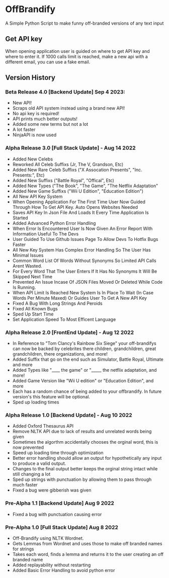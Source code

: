 # OffBrandify
A Simple Python Script to make funny off-branded versions of any text input

## Get API key
When opening application user is guided on where to get API key and where to enter it. If 1000 calls limit is reached, make a new api with a different email, you can use a fake email.
## Version History

### Beta Release 4.0 [Backend Update] Sep 4 2023:
  - New API!
  - Scraps old API system instead using a brand new API!
  - No api key is required!
  - API prints much better outputs!
  - Added some new terms but not a lot
  - A lot faster
  - NinjaAPI is now used

### Alpha Release 3.0 [Full Stack Update] - Aug 14 2022
- Added New Celebs
- Reworked All Celeb Suffixs (Jr, The V, Grandson, Etc)
- Added New Rare Celeb Suffixs ("X Assocation Presents", "Inc. Presents:", Etc)
- Added New Suffixs ("Battle Royal", "Offical", Etc)
- Added New Types ("The Book", "The Game", "The Netflix Adaptation"
- Added New Game Suffixs ("Wii U Edition", "Education Edition")
- All New API Key System
- When Opening Application For The First Time User Now Guided Through How To Get API Key. Auto Opens Websites Needed
- Saves API Key In Json File And Loads It Every Time Application Is Started
- Added Advanced Python Error Handling
- When Error Is Encountered User Is Now Given An Error Report With Information Useful To The Devs
- User Guided To Use Github Issues Page To Allow Devs To Hotfix Bugs Faster
- All New Key System Has Complex Error Handling So The User Has Minimal Issues
- Common Word List Of Words Without Synonyms So Limited API Calls Arent Wasted.
- For Every Word That The User Enters If It Has No Synonyms It Will Be Skipped Next Time
- Prevented An Issue Incase Of JSON Files Moved Or Deleted While Code Is Running. 
- When API Limit Is Reached New System Is In Place To Wait (In Case Words Per Minute Maxed) Or Guides User To Get A New API Key
- Fixed A Bug With Long Strings And Peroids
- Fixed All Known Bugs
- Sped Up Start Time
- Set Application Speed To Most Efficent Language 



### Alpha Release 2.0 [FrontEnd Update] - Aug 12 2022
- In Reference to "Tom Clancy's Rainbow Six Siege" your off-brandifys can now be backed by celebrites there children, grandchildren, great grandchildren, there organizations, and more!
- Added Suffix that go on the end such as Simulator, Battle Royal, Ultimate and more
- Added Types like "____ the game" or "_____ the netflix adaptation, and more!
- Added Game Version like "Wii U edition" or "Education Edition", and more
- Each has a random chance of being added to your offbrandify. In future version's this feature will be optional.
- Sped up loading times


### Alpha Release 1.0 [Backend Update] - Aug 10 2022
- Added Oxford Thesaurus API
- Remove NLTK API due to lack of results and unrelated words being given
- Sometimes the algorthm accidentally chooses the orginal word, this is now prevented
- Speed up loading time through optimization
- Better error handling should allow an output for hypothetically any input to produce a valid output.
- Changes to the final output better keeps the orginal string intact while still changing a lot
- Sped up strings with punctuation by allowing them to pass through much faster
- Fixed a bug were gibberish was given

### Pre-Alpha 1.1 [Backend Update] Aug 9 2022
- Fixed a bug with punctuation causing error

### Pre-Alpha 1.0 [Full Stack Update] Aug 8 2022
- Off-Brandify using NLTK Wordnet.
- Gets Lemmas from Wordnet and uses those to make off branded names for strings
- Takes each word, finds a lemma and returns it to the user creating an off branded name
- Added replayability without restarting
- Added Basic Error Handling to avoid python error
